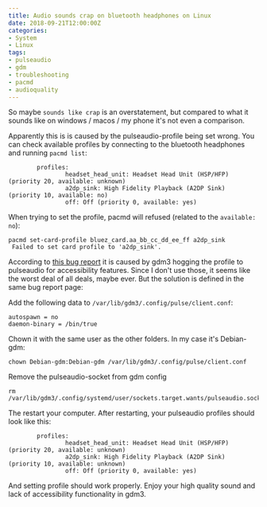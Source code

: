 ```yaml
---
title: Audio sounds crap on bluetooth headphones on Linux
date: 2018-09-21T12:00:00Z
categories:
- System
- Linux
tags:
- pulseaudio
- gdm
- troubleshooting
- pacmd
- audioquality
---
```

So maybe `sounds like crap` is an overstatement, but compared to what it sounds like on windows / macos / my phone it's not even a comparison. 

Apparently this is is caused by the pulseaudio-profile being set wrong. You can check available profiles by connecting to the bluetooth headphones and running `pacmd list`:

```
        profiles:
                headset_head_unit: Headset Head Unit (HSP/HFP) (priority 20, available: unknown)
                a2dp_sink: High Fidelity Playback (A2DP Sink) (priority 10, available: no)
                off: Off (priority 0, available: yes)
```

When trying to set the profile, pacmd will refused (related to the `available: no`):

```
pacmd set-card-profile bluez_card.aa_bb_cc_dd_ee_ff a2dp_sink
 Failed to set card profile to 'a2dp_sink'.
```

According to [this bug report](https://bugs.debian.org/cgi-bin/bugreport.cgi?bug=805414) it is caused by gdm3 hogging the profile to pulseaudio for accessibility features. Since I don't use those, it seems like the worst deal of all deals, maybe ever. But the solution is defined in the same bug report page:

Add the following data to `/var/lib/gdm3/.config/pulse/client.conf`:
```
autospawn = no
daemon-binary = /bin/true
```

Chown it with the same user as the other folders. In my case it's Debian-gdm:

```
chown Debian-gdm:Debian-gdm /var/lib/gdm3/.config/pulse/client.conf
```

Remove the pulseaudio-socket from gdm config
```
rm /var/lib/gdm3/.config/systemd/user/sockets.target.wants/pulseaudio.socket
```

The restart your computer. After restarting, your pulseaudio profiles should look like this:

```
        profiles:
                headset_head_unit: Headset Head Unit (HSP/HFP) (priority 20, available: unknown)
                a2dp_sink: High Fidelity Playback (A2DP Sink) (priority 10, available: unknown)
                off: Off (priority 0, available: yes)
```

And setting profile should work properly. Enjoy your high quality sound and lack of accessibility functionality in gdm3.

